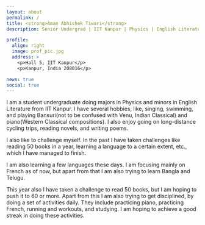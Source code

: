 ```yaml
---
layout: about
permalink: /
title: <strong>Aman Abhishek Tiwari</strong>
description: Senior Undergrad | IIT Kanpur | Physics | English Literature

profile:
  align: right
  image: prof_pic.jpg
  address: >
    <p>Hall 5, IIT Kanpur</p>
    <p>Kanpur, India 208016</p>

news: true
social: true
---
```


<p>
 I am a student undergraduate doing majors in Physics and minors in        
 English Literature from IIT Kanpur. I have several hobbies,
 like, singing, swimming, and playing Bansuri(not to be confused with Venu,
 Indian Classical) and piano(Western Classical compositions). I also
 enjoy going on long-distance cycling trips, reading novels, and writing poems.
</p>
 
<p>
  I also like to challenge myself. In the past I have taken challenges
  like reading 50 books in a year, learning a language to a
  certain extent, etc., which I have managed to finish.
</p>
 
<p>
  I am also learning a few languages these days. I am focusing mainly on
  French as of now, but apart from that I am also trying to learn
  Bangla and Telugu.
 </p>
 
 <p>
  This year also I have taken a challenge to read 50 books, but I am
  hoping to push it to 60 or more. Apart from this I am also trying to
  get  disciplined, by doing a set of activities daily. They include practicing
  piano, practicing French, running and workouts, and studying.
  I am hoping to achieve a good streak in doing these activities.
 </p>


